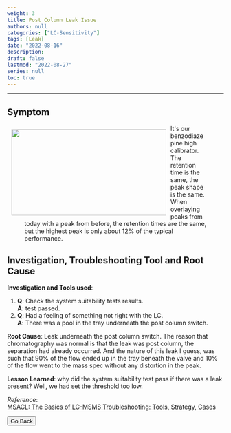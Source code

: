 ```yaml
---
weight: 3
title: Post Column Leak Issue
authors: null
categories: ["LC-Sensitivity"]
tags: [Leak]
date: "2022-08-16"
description:  
draft: false
lastmod: "2022-08-27"
series: null
toc: true
---
```




<!--more-->
---

## Symptom
<div class = "row">
<img width ="360" height= "200" src = "/docs/images/Screenshot 2022-08-24 071956.png" style ="float: left" HSPACE="10" VSPACE="10"/>  
<figure>It's our benzodiazepine high calibrator.  The retention time is the same, the peak shape is the same.  When overlaying peaks from today with a peak from before, the retention times are the same, but the highest peak is only about 12% of the typical performance.</figure> 
</div>

## Investigation, Troubleshooting Tool and Root Cause

<b>Investigation and Tools used</b>:   
1) <b>Q</b>: Check the system suitability tests results.  
<b>A</b>: test passed.  
2) <b>Q</b>: Had a feeling of something not right with the LC.  
<b>A</b>: There was a pool in the tray underneath the post column switch.

<b>Root Cause</b>: Leak underneath the post column switch.  The reason that chromatography was normal is that the leak was post column, the separation had already occurred. And the nature of this leak I guess, was such that 90% of the flow ended up in the tray beneath the valve and 10% of the flow went to the mass spec without any distortion in the peak. 

<b>Lesson Learned</b>: why did the system suitability test pass if there was a leak present? Well, we had set the threshold too low.  




*Reference*:  
[MSACL: The Basics of LC-MSMS Troubleshooting: Tools, Strategy, Cases](https://www.msacl.org/index.php?header=Learning_Center&tab=Video_Library&subtab=Search_Video_Library)  

<button class="button" onclick="history.back()">Go Back</button>